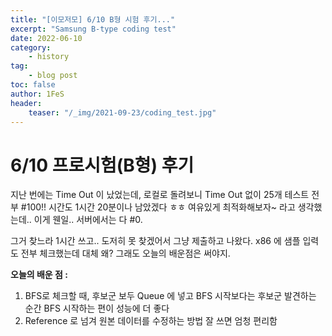 ```yaml
---
title: "[이모저모] 6/10 B형 시험 후기..."
excerpt: "Samsung B-type coding test"
date: 2022-06-10
category:
    - history
tag:
    - blog post
toc: false
author: 1FeS
header:
    teaser: "/_img/2021-09-23/coding_test.jpg"
---
```


# 6/10 프로시험(B형) 후기

지난 번에는 Time Out 이 났었는데, 로컬로 돌려보니 Time Out 없이 25개 테스트 전부 #100!! 시간도 1시간 20분이나 남았겠다 ㅎㅎ 여유있게 최적화해보자~ 라고 생각했는데.. 이게 웬일.. 서버에서는 다 #0.

그거 찾느라 1시간 쓰고.. 도저히 못 찾겠어서 그냥 제출하고 나왔다. x86 에 샘플 입력도 전부 체크했는데 대체 왜? 그래도 오늘의 배운점은 써야지.

**오늘의 배운 점 :** 
1. BFS로 체크할 때, 후보군 보두 Queue 에 넣고 BFS 시작보다는 후보군 발견하는 순간 BFS 시작하는 편이 성능에 더 좋다
2. Reference 로 넘겨 원본 데이터를 수정하는 방법 잘 쓰면 엄청 편리함